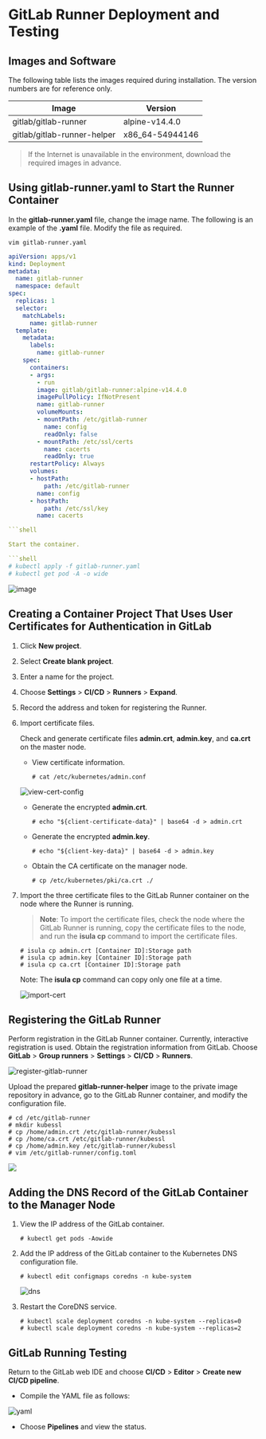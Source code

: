 # GitLab Runner Deployment and Testing

## Images and Software

The following table lists the images required during installation. The version numbers are for reference only.

| Image                                | Version     |
|------------------------------------|----------|
| gitlab/gitlab-runner               | alpine-v14.4.0  |
| gitlab/gitlab-runner-helper        | x86_64-54944146  |

> If the Internet is unavailable in the environment, download the required images in advance.

## Using gitlab-runner.yaml to Start the Runner Container

In the **gitlab-runner.yaml** file, change the image name. The following is an example of the **.yaml** file. Modify the file as required.

```shell
vim gitlab-runner.yaml
```

```yaml
apiVersion: apps/v1
kind: Deployment
metadata:
  name: gitlab-runner
  namespace: default
spec:
  replicas: 1
  selector:
    matchLabels:
      name: gitlab-runner
  template:
    metadata:
      labels:
        name: gitlab-runner
    spec:
      containers:
      - args:
        - run
        image: gitlab/gitlab-runner:alpine-v14.4.0
        imagePullPolicy: IfNotPresent
        name: gitlab-runner
        volumeMounts:
        - mountPath: /etc/gitlab-runner
          name: config
          readOnly: false
        - mountPath: /etc/ssl/certs
          name: cacerts
          readOnly: true
      restartPolicy: Always
      volumes:
      - hostPath:
          path: /etc/gitlab-runner
        name: config
      - hostPath:
          path: /etc/ssl/key
        name: cacerts

```shell

Start the container.

```shell
# kubectl apply -f gitlab-runner.yaml
# kubectl get pod -A -o wide
```

![image](figures/7.image.png)

## Creating a Container Project That Uses User Certificates for Authentication in GitLab

1. Click **New project**.

2. Select **Create blank project**.

3. Enter a name for the project.

4. Choose **Settings** > **CI/CD** > **Runners** > **Expand**.

5. Record the address and token for registering the Runner.

6. Import certificate files.

    Check and generate certificate files **admin.crt**, **admin.key**, and **ca.crt** on the master node.

    - View certificate information.

        ```shell
        # cat /etc/kubernetes/admin.conf
        ```

     ![view-cert-config](figures/13.view-cert-config.png)

    - Generate the encrypted **admin.crt**.

        ```shell
        # echo "${client-certificate-data}" | base64 -d > admin.crt
        ```

    - Generate the encrypted **admin.key**.

        ```shell
        # echo "${client-key-data}" | base64 -d > admin.key
        ```

    - Obtain the CA certificate on the manager node.

        ```shell
        # cp /etc/kubernetes/pki/ca.crt ./
        ```

7. Import the three certificate files to the GitLab Runner container on the node where the Runner is running.

    > **Note**: To import the certificate files, check the node where the GitLab Runner is running, copy the certificate files to the node, and run the **isula cp** command to import the certificate files.

    ```shell
    # isula cp admin.crt [Container ID]:Storage path
    # isula cp admin.key [Container ID]:Storage path
    # isula cp ca.crt [Container ID]:Storage path
    ```

    Note: The **isula cp** command can copy only one file at a time.

    ![import-cert](figures/14.import-cert.png)

## Registering the GitLab Runner

Perform registration in the GitLab Runner container. Currently, interactive registration is used. Obtain the registration information from GitLab. Choose **GitLab** > **Group runners** > **Settings** > **CI/CD** > **Runners**.

![register-gitlab-runner](figures/15.register-gitlab-runner.jpg)

Upload the prepared **gitlab-runner-helper** image to the private image repository in advance, go to the GitLab Runner container, and modify the configuration file.

```shell
# cd /etc/gitlab-runner
# mkdir kubessl
# cp /home/admin.crt /etc/gitlab-runner/kubessl
# cp /home/ca.crt /etc/gitlab-runner/kubessl
# cp /home/admin.key /etc/gitlab-runner/kubessl
# vim /etc/gitlab-runner/config.toml
```

![](figures/17.png)

## Adding the DNS Record of the GitLab Container to the Manager Node

1. View the IP address of the GitLab container.

    ```shell
    # kubectl get pods -Aowide
    ```

2. Add the IP address of the GitLab container to the Kubernetes DNS configuration file.

    ```shell
    # kubectl edit configmaps coredns -n kube-system
    ```

    ![dns](figures/18.dns-config.png)

3. Restart the CoreDNS service.

    ```shell
    # kubectl scale deployment coredns -n kube-system --replicas=0
    # kubectl scale deployment coredns -n kube-system --replicas=2
    ```

## GitLab Running Testing

Return to the GitLab web IDE and choose **CI/CD** > **Editor** > **Create new CI/CD pipeline**.

- Compile the YAML file as follows:

![yaml](figures/20.yaml.png)

- Choose **Pipelines** and view the status.
